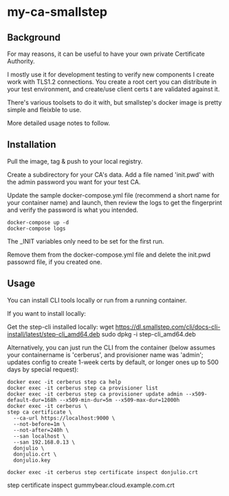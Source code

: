 # my-ca-smallstep

## Background

For may reasons, it can be useful to have your own private Certificate Authority.

I mostly use it for development testing to verify new components I create work with TLS1.2 connections. You create a root cert you can distribute in your test environment, and create/use client certs t are validated against it. 

There's various toolsets to do it with, but smallstep's docker image is pretty simple and fleixble to use.

More detailed usage notes to follow.


## Installation

Pull the image, tag & push to your local registry.

Create a subdirectory for your CA's data. Add a file named 'init.pwd' with the admin password you want for your test CA.

Update the sample docker-compose.yml file (recommend a short name for your container name) and launch, then review the logs to get the fingerprint and verify the password is what you intended.

```
docker-compose up -d
docker-compose logs
```

The _INIT variables only need to be set for the first run.

Remove them from the docker-compose.yml file and delete the init.pwd passowrd file, if you created one.



## Usage

You can install CLI tools locally or run from a running container.

If you want to install locally:

Get the step-cli installed locally:
  wget https://dl.smallstep.com/cli/docs-cli-install/latest/step-cli_amd64.deb
  sudo dpkg -i step-cli_amd64.deb

Alternatively, you can just run the CLI from the container (below assumes your containername is 'cerberus', and provisioner name was 'admin'; updates config to create 1-week certs by default, or longer ones up to 500 days by special request):
```
docker exec -it cerberus step ca help
docker exec -it cerberus step ca provisioner list
docker exec -it cerberus step ca provisioner update admin --x509-default-dur=168h --x509-min-dur=5m --x509-max-dur=12000h
docker exec -it cerberus \
step ca certificate \
  --ca-url https://localhost:9000 \
  --not-before=1m \
  --not-after=240h \
  --san localhost \
  --san 192.168.0.13 \
  donjulio \
  donjulio.crt \
  donjulio.key 

docker exec -it cerberus step certificate inspect donjulio.crt
```




step certificate inspect gummybear.cloud.example.com.crt


